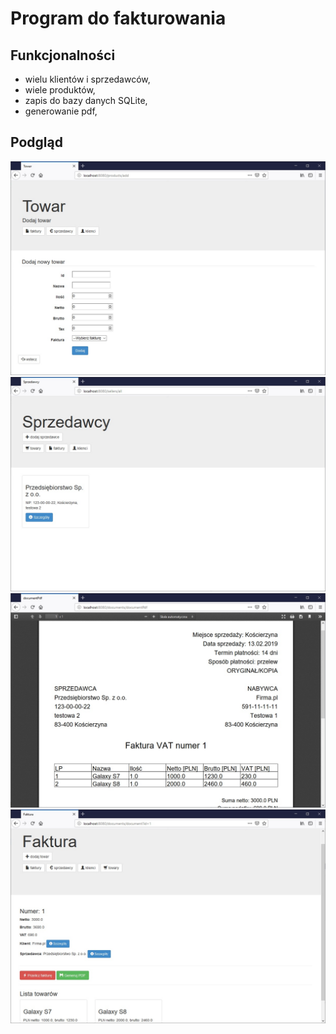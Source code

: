 # Program do fakturowania

## Funkcjonalności
* wielu klientów i sprzedawców,
* wiele produktów,
* zapis do bazy danych SQLite,
* generowanie pdf,

## Podgląd
![towary](img/towary.jpg)
![sprzedawcy](img/sprzedawcy.jpg)
![faktura_pdf](img/faktura_pdf.jpg)
![faktura_info](img/faktura_info.jpg)